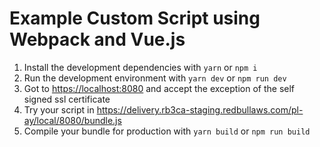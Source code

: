 # Example Custom Script using Webpack and Vue.js

1. Install the development dependencies with `yarn` or `npm i`
1. Run the development environment with `yarn dev` or `npm run dev`
1. Got to <https://localhost:8080> and accept the exception of the self signed ssl certificate
1. Try your script in <https://delivery.rb3ca-staging.redbullaws.com/pl-ay/local/8080/bundle.js>
1. Compile your bundle for production with `yarn build` or `npm run build`
